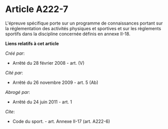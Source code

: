 # Article A222-7

L'épreuve spécifique porte sur un programme de connaissances portant sur la réglementation des activités physiques et
sportives et sur les règlements sportifs dans la discipline concernée définis en annexe II-18.

**Liens relatifs à cet article**

_Créé par_:

  - Arrêté du 28 février 2008 - art. (V)

_Cité par_:

  - Arrêté du 26 novembre 2009 - art. 5 (Ab)

_Abrogé par_:

  - Arrêté du 24 juin 2011 - art. 1

_Cite_:

  - Code du sport. - art. Annexe II-17 (art. A222-6)
